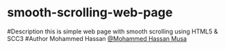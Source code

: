 # smooth-scrolling-web-page
#Description
this is simple web page with smooth scrolling using HTML5 & SCC3
#Author
Mohammed Hassan
[@Mohammed Hassan Musa](https://web.facebook.com/mohammed.hassanmusa.9)
